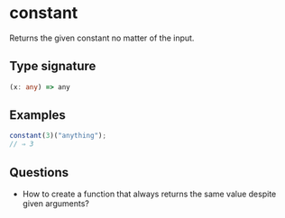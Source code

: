 # constant

Returns the given constant no matter of the input.

## Type signature

<!-- prettier-ignore-start -->
```typescript
(x: any) => any
```
<!-- prettier-ignore-end -->

## Examples

<!-- prettier-ignore-start -->
```javascript
constant(3)("anything");
// ⇒ 3
```
<!-- prettier-ignore-end -->

## Questions

- How to create a function that always returns the same value despite given arguments?
